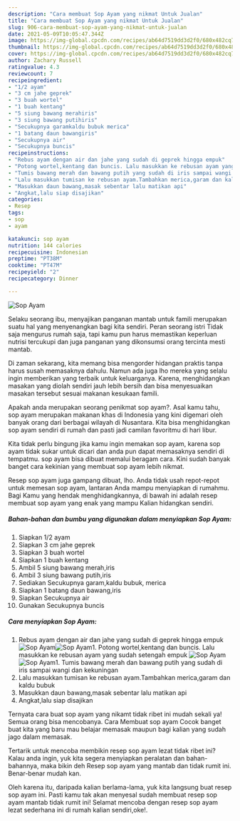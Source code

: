 ```yaml
---
description: "Cara membuat Sop Ayam yang nikmat Untuk Jualan"
title: "Cara membuat Sop Ayam yang nikmat Untuk Jualan"
slug: 906-cara-membuat-sop-ayam-yang-nikmat-untuk-jualan
date: 2021-05-09T10:05:47.344Z
image: https://img-global.cpcdn.com/recipes/ab64d7519dd3d2f0/680x482cq70/sop-ayam-foto-resep-utama.jpg
thumbnail: https://img-global.cpcdn.com/recipes/ab64d7519dd3d2f0/680x482cq70/sop-ayam-foto-resep-utama.jpg
cover: https://img-global.cpcdn.com/recipes/ab64d7519dd3d2f0/680x482cq70/sop-ayam-foto-resep-utama.jpg
author: Zachary Russell
ratingvalue: 4.3
reviewcount: 7
recipeingredient:
- "1/2 ayam"
- "3 cm jahe geprek"
- "3 buah wortel"
- "1 buah kentang"
- "5 siung bawang merahiris"
- "3 siung bawang putihiris"
- "Secukupnya garamkaldu bubuk merica"
- "1 batang daun bawangiris"
- "Secukupnya air"
- "Secukupnya buncis"
recipeinstructions:
- "Rebus ayam dengan air dan jahe yang sudah di geprek hingga empuk"
- "Potong wortel,kentang dan buncis. Lalu masukkan ke rebusan ayam yang sudah setengah empuk"
- "Tumis bawang merah dan bawang putih yang sudah di iris sampai wangi dan kekuningan"
- "Lalu masukkan tumisan ke rebusan ayam.Tambahkan merica,garam dan kaldu bubuk"
- "Masukkan daun bawang,masak sebentar lalu matikan api"
- "Angkat,lalu siap disajikan"
categories:
- Resep
tags:
- sop
- ayam

katakunci: sop ayam 
nutrition: 144 calories
recipecuisine: Indonesian
preptime: "PT38M"
cooktime: "PT47M"
recipeyield: "2"
recipecategory: Dinner

---
```



![Sop Ayam](https://img-global.cpcdn.com/recipes/ab64d7519dd3d2f0/680x482cq70/sop-ayam-foto-resep-utama.jpg)

Selaku seorang ibu, menyajikan panganan mantab untuk famili merupakan suatu hal yang menyenangkan bagi kita sendiri. Peran seorang istri Tidak saja mengurus rumah saja, tapi kamu pun harus memastikan keperluan nutrisi tercukupi dan juga panganan yang dikonsumsi orang tercinta mesti mantab.

Di zaman  sekarang, kita memang bisa mengorder hidangan praktis tanpa harus susah memasaknya dahulu. Namun ada juga lho mereka yang selalu ingin memberikan yang terbaik untuk keluarganya. Karena, menghidangkan masakan yang diolah sendiri jauh lebih bersih dan bisa menyesuaikan masakan tersebut sesuai makanan kesukaan famili. 



Apakah anda merupakan seorang penikmat sop ayam?. Asal kamu tahu, sop ayam merupakan makanan khas di Indonesia yang kini digemari oleh banyak orang dari berbagai wilayah di Nusantara. Kita bisa menghidangkan sop ayam sendiri di rumah dan pasti jadi camilan favoritmu di hari libur.

Kita tidak perlu bingung jika kamu ingin memakan sop ayam, karena sop ayam tidak sukar untuk dicari dan anda pun dapat memasaknya sendiri di tempatmu. sop ayam bisa dibuat memalui beragam cara. Kini sudah banyak banget cara kekinian yang membuat sop ayam lebih nikmat.

Resep sop ayam juga gampang dibuat, lho. Anda tidak usah repot-repot untuk memesan sop ayam, lantaran Anda mampu menyiapkan di rumahmu. Bagi Kamu yang hendak menghidangkannya, di bawah ini adalah resep membuat sop ayam yang enak yang mampu Kalian hidangkan sendiri.

<!--inarticleads1-->

##### Bahan-bahan dan bumbu yang digunakan dalam menyiapkan Sop Ayam:

1. Siapkan 1/2 ayam
1. Siapkan 3 cm jahe geprek
1. Siapkan 3 buah wortel
1. Siapkan 1 buah kentang
1. Ambil 5 siung bawang merah,iris
1. Ambil 3 siung bawang putih,iris
1. Sediakan Secukupnya garam,kaldu bubuk, merica
1. Siapkan 1 batang daun bawang,iris
1. Siapkan Secukupnya air
1. Gunakan Secukupnya buncis




<!--inarticleads2-->

##### Cara menyiapkan Sop Ayam:

1. Rebus ayam dengan air dan jahe yang sudah di geprek hingga empuk
<img src="https://img-global.cpcdn.com/steps/6d8e6d9d64418adf/160x128cq70/sop-ayam-langkah-memasak-1-foto.jpg" alt="Sop Ayam"><img src="https://img-global.cpcdn.com/steps/37fb62e3b9758f79/160x128cq70/sop-ayam-langkah-memasak-1-foto.jpg" alt="Sop Ayam">1. Potong wortel,kentang dan buncis. Lalu masukkan ke rebusan ayam yang sudah setengah empuk
<img src="https://img-global.cpcdn.com/steps/b9d3cd5fbc5d8970/160x128cq70/sop-ayam-langkah-memasak-2-foto.jpg" alt="Sop Ayam"><img src="https://img-global.cpcdn.com/steps/2b491f4ce6b9934c/160x128cq70/sop-ayam-langkah-memasak-2-foto.jpg" alt="Sop Ayam">1. Tumis bawang merah dan bawang putih yang sudah di iris sampai wangi dan kekuningan
1. Lalu masukkan tumisan ke rebusan ayam.Tambahkan merica,garam dan kaldu bubuk
1. Masukkan daun bawang,masak sebentar lalu matikan api
1. Angkat,lalu siap disajikan




Ternyata cara buat sop ayam yang nikamt tidak ribet ini mudah sekali ya! Semua orang bisa mencobanya. Cara Membuat sop ayam Cocok banget buat kita yang baru mau belajar memasak maupun bagi kalian yang sudah jago dalam memasak.

Tertarik untuk mencoba membikin resep sop ayam lezat tidak ribet ini? Kalau anda ingin, yuk kita segera menyiapkan peralatan dan bahan-bahannya, maka bikin deh Resep sop ayam yang mantab dan tidak rumit ini. Benar-benar mudah kan. 

Oleh karena itu, daripada kalian berlama-lama, yuk kita langsung buat resep sop ayam ini. Pasti kamu tak akan menyesal sudah membuat resep sop ayam mantab tidak rumit ini! Selamat mencoba dengan resep sop ayam lezat sederhana ini di rumah kalian sendiri,oke!.

